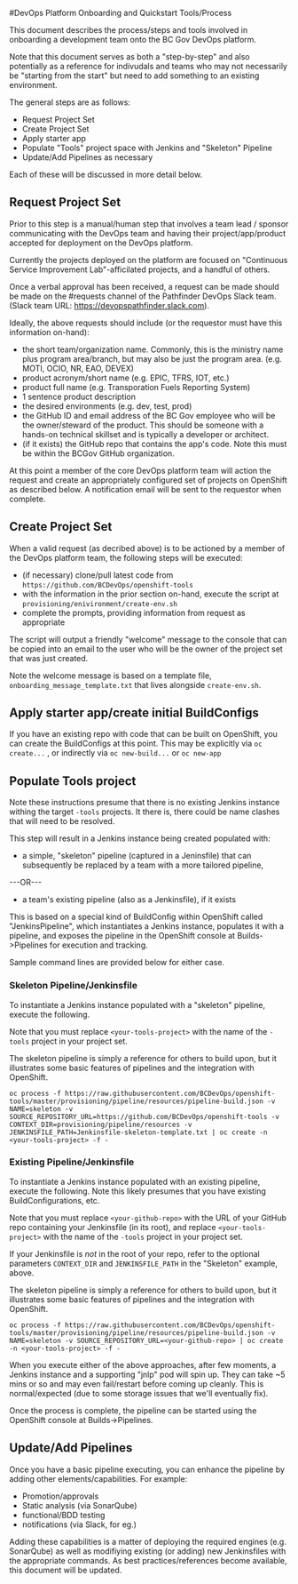 #DevOps Platform Onboarding and Quickstart Tools/Process

This document describes the process/steps and tools involved in onboarding a development team onto the BC Gov DevOps platform.
  
Note that this document serves as both a "step-by-step" and also potentially as a reference for indivudals and teams who may not necessarily be "starting from the start" but need to add something to an existing environment. 
  
The general steps are as follows:
    
* Request Project Set 
* Create Project Set
* Apply starter app
* Populate "Tools" project space with Jenkins and "Skeleton" Pipeline
* Update/Add Pipelines as necessary

Each of these will be discussed in more detail below.

## Request Project Set

Prior to this step is a manual/human step that involves a team lead / sponsor communicating with the DevOps team and having their project/app/product accepted for deployment on the DevOps platform.

Currently the projects deployed on the platform are focused on "Continuous Service Improvement Lab"-afficilated projects, and a handful of others.

Once a verbal approval has been received, a request can be made should be made on the #requests channel of the Pathfinder DevOps Slack team. (Slack team URL: https://devopspathfinder.slack.com).  

Ideally, the above requests should include (or the requestor must have this information on-hand):
 
* the short team/organization name.  Commonly, this is the ministry name plus program area/branch, but may also be just the program area. (e.g. MOTI, OCIO, NR, EAO, DEVEX)
* product acronym/short name (e.g. EPIC, TFRS, IOT, etc.)
* product full name (e.g. Transporation Fuels Reporting System)
* 1 sentence product description
* the desired environments (e.g. dev, test, prod) 
* the GitHub ID and email address of the BC Gov employee who will be the owner/steward of the product. This should be someone with a hands-on technical skillset and is typically a developer or architect.
* (if it exists) the GitHub repo that contains the app's code. Note this must be within the BCGov GitHub organization.

At this point a member of the core DevOps platform team will action the request and create an appropriately configured set of projects on OpenShift as described below.  A notification email will be sent to the requestor when complete.
   
## Create Project Set

When a valid request (as decribed above) is to be actioned by a member of the DevOps platform team, the following steps will be executed:
 
* (if necessary) clone/pull latest code from `https://github.com/BCDevOps/openshift-tools`
* with the information in the prior section on-hand, execute the script at `provisioning/enivironment/create-env.sh`
* complete the prompts, providing information from request as appropriate

The script will output a friendly "welcome" message to the console that can be copied into an email to the user who will be the owner of the project set that was just created.

Note the welcome message is based on a template file, `onboarding_message_template.txt` that lives alongside `create-env.sh`.

## Apply starter app/create initial BuildConfigs

If you have an existing repo with code that can be built on OpenShift, you can create the BuildConfigs at this point.  This may be explicitly via `oc create...` , or indirectly via `oc new-build...` or `oc new-app` 

## Populate Tools project

Note these instructions presume that there is no existing Jenkins instance withing the target `-tools` projects.  It there is, there could be name clashes that will need to be resolved. 

This step will result in a Jenkins instance being created populated with: 

* a simple, "skeleton" pipeline (captured in a Jeninsfile) that can subsequently be replaced by a team with a more tailored pipeline, 

---OR---

* a team's existing pipeline (also as a Jenkinsfile), if it exists

This is based on a special kind of BuildConfig within OpenShift called "JenkinsPipeline", which instantiates a Jenkins instance, populates it with a pipeline, and exposes the pipeline in the OpenShift console at Builds->Pipelines for execution and tracking. 

Sample command lines are provided below for either case.

### Skeleton Pipeline/Jenkinsfile
 
To instantiate a Jenkins instance populated with a "skeleton" pipeline, execute the following.  

Note that you must replace `<your-tools-project>` with the name of the `-tools` project in your project set. 

The skeleton pipeline is simply a reference for others to build upon, but it illustrates some basic features of pipelines and the integration with OpenShift.

```
oc process -f https://raw.githubusercontent.com/BCDevOps/openshift-tools/master/provisioning/pipeline/resources/pipeline-build.json -v NAME=skeleton -v SOURCE_REPOSITORY_URL=https://github.com/BCDevOps/openshift-tools -v CONTEXT_DIR=provisioning/pipeline/resources -v JENKINSFILE_PATH=Jenkinsfile-skeleton-template.txt | oc create -n <your-tools-project> -f -
```

### Existing Pipeline/Jenkinsfile

To instantiate a Jenkins instance populated with an existing pipeline, execute the following.  Note this likely presumes that you have existing BuildConfigurations, etc.  

Note that you must replace `<your-github-repo>` with the URL of your GitHub repo containing your Jenkinsfile (in its root), and replace `<your-tools-project>` with the name of the `-tools` project in your project set.
 
If your Jenkinsfile is *not* in the root of your repo, refer to the optional parameters `CONTEXT_DIR` and `JENKINSFILE_PATH` in the "Skeleton" example, above.

The skeleton pipeline is simply a reference for others to build upon, but it illustrates some basic features of pipelines and the integration with OpenShift.

```
oc process -f https://raw.githubusercontent.com/BCDevOps/openshift-tools/master/provisioning/pipeline/resources/pipeline-build.json -v NAME=skeleton -v SOURCE_REPOSITORY_URL=<your-github-repo> | oc create -n <your-tools-project> -f -
```

When you execute either of the above approaches, after few moments, a Jenkins instance and a supporting "jnlp" pod will spin up.  They can take ~5 mins or so and may even fail/restart before coming up cleanly.  This is normal/expected (due to some storage issues that we'll eventually fix). 
   
Once the process is complete, the pipeline can be started using the OpenShift console at Builds->Pipelines.

## Update/Add Pipelines

Once you have a basic pipeline executing, you can enhance the pipeline by adding other elements/capabilities. For example:

* Promotion/approvals
* Static analysis (via SonarQube)
* functional/BDD testing
* notifications (via Slack, for eg.)

Adding these capabilities is a matter of deploying the required engines (e.g. SonarQube) as well as modifiying existing (or adding) new Jenkinsfiles with the appropriate commands.  As best practices/references become available, this document will be updated.







